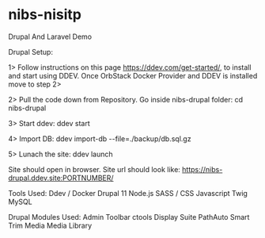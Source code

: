 # nibs-nisitp
Drupal And Laravel Demo


Drupal Setup:

1> Follow instructions on this page https://ddev.com/get-started/, to install and start using DDEV. Once OrbStack Docker Provider and DDEV is installed move to step 2>

2> Pull the code down from Repository. Go inside nibs-drupal folder:
    cd nibs-drupal

3> Start ddev:
    ddev start

4> Import DB:
    ddev import-db --file=./backup/db.sql.gz

5> Lunach the site:
    ddev launch

Site should open in browser. Site url should look like: https://nibs-drupal.ddev.site:PORTNUMBER/



Tools Used:
Ddev / Docker
Drupal 11
Node.js
SASS / CSS
Javascript
Twig
MySQL


Drupal Modules Used:
Admin Toolbar
ctools
Display Suite
PathAuto
Smart Trim
Media
Media Library


